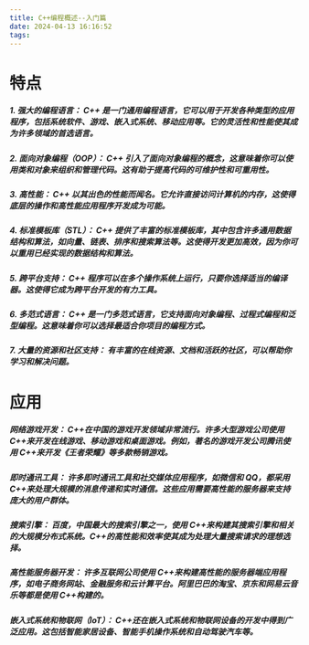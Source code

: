 ```yaml
---
title: C++编程概述--入门篇
date: 2024-04-13 16:16:52
tags:
---
```

# 特点
##### 1. 强大的编程语言： C++ 是一门通用编程语言，它可以用于开发各种类型的应用程序，包括系统软件、游戏、嵌入式系统、移动应用等。它的灵活性和性能使其成为许多领域的首选语言。

##### 2. 面向对象编程（OOP）： C++ 引入了面向对象编程的概念，这意味着你可以使用类和对象来组织和管理代码。这有助于提高代码的可维护性和可重用性。

##### 3. 高性能： C++ 以其出色的性能而闻名。它允许直接访问计算机的内存，这使得底层的操作和高性能应用程序开发成为可能。

##### 4. 标准模板库（STL）： C++ 提供了丰富的标准模板库，其中包含许多通用数据结构和算法，如向量、链表、排序和搜索算法等。这使得开发更加高效，因为你可以重用已经实现的数据结构和算法。

##### 5. 跨平台支持： C++ 程序可以在多个操作系统上运行，只要你选择适当的编译器。这使得它成为跨平台开发的有力工具。

##### 6. 多范式语言： C++ 是一门多范式语言，它支持面向对象编程、过程式编程和泛型编程。这意味着你可以选择最适合你项目的编程方式。

##### 7. 大量的资源和社区支持： 有丰富的在线资源、文档和活跃的社区，可以帮助你学习和解决问题。

# 应用
##### 网络游戏开发： C++在中国的游戏开发领域非常流行。许多大型游戏公司使用 C++来开发在线游戏、移动游戏和桌面游戏。例如，著名的游戏开发公司腾讯使用 C++来开发《王者荣耀》等多款畅销游戏。

##### 即时通讯工具： 许多即时通讯工具和社交媒体应用程序，如微信和 QQ，都采用 C++来处理大规模的消息传递和实时通信。这些应用需要高性能的服务器来支持庞大的用户群体。

##### 搜索引擎： 百度，中国最大的搜索引擎之一，使用 C++来构建其搜索引擎和相关的大规模分布式系统。C++的高性能和效率使其成为处理大量搜索请求的理想选择。

##### 高性能服务器开发： 许多互联网公司使用 C++来构建高性能的服务器端应用程序，如电子商务网站、金融服务和云计算平台。阿里巴巴的淘宝、京东和网易云音乐等都是使用 C++构建的。

##### 嵌入式系统和物联网（IoT）： C++还在嵌入式系统和物联网设备的开发中得到广泛应用。这包括智能家居设备、智能手机操作系统和自动驾驶汽车等。